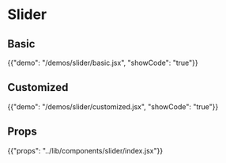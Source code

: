 # Slider

## Basic

{{"demo": "/demos/slider/basic.jsx", "showCode": "true"}}

## Customized

{{"demo": "/demos/slider/customized.jsx", "showCode": "true"}}

## Props

{{"props": "../lib/components/slider/index.jsx"}}